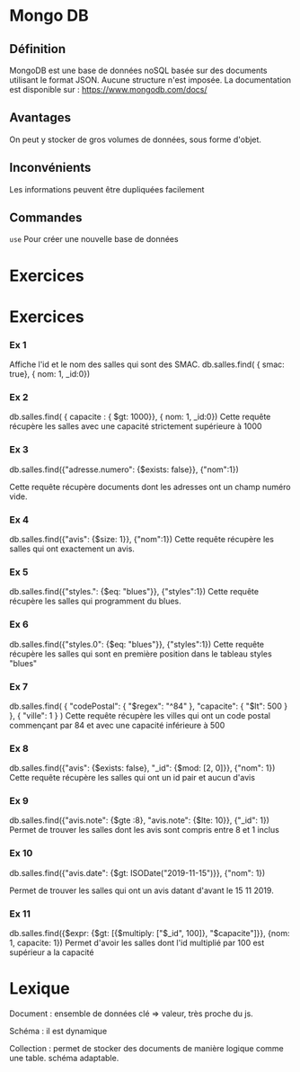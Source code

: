 
# Mongo DB

## Définition
MongoDB est une base de données noSQL basée sur des documents utilisant le format JSON. Aucune structure n'est imposée.
La documentation est disponible sur : https://www.mongodb.com/docs/

## Avantages
On peut y stocker de gros volumes de données, sous forme d'objet.

## Inconvénients
Les informations peuvent être dupliquées facilement


## Commandes

```use```
Pour créer une nouvelle base de données

# Exercices
# Exercices

### Ex 1
Affiche l'id et le nom des salles qui sont des SMAC.
db.salles.find( { smac: true}, { nom: 1, _id:0})

### Ex 2
db.salles.find( { capacite : { $gt: 1000}}, { nom: 1, _id:0})
Cette requête récupère les salles avec une capacité strictement supérieure à 1000

### Ex 3
db.salles.find({"adresse.numero": {$exists: false}}, {"nom":1})

Cette requête récupère documents dont les adresses ont un champ numéro vide.

### Ex 4
db.salles.find({"avis": {$size: 1}}, {"nom":1})
Cette requête récupère les salles qui ont exactement un avis.

### Ex 5
db.salles.find({"styles.": {$eq: "blues"}}, {"styles":1})
Cette requête récupère les salles qui programment du blues.

### Ex 6
db.salles.find({"styles.0": {$eq: "blues"}}, {"styles":1})
Cette requête récupère les salles qui sont en première position dans le tableau styles "blues"

### Ex 7 
db.salles.find( { "codePostal": { "$regex": "^84" }, "capacite": { "$lt": 500 } }, { "ville": 1 } )
Cette requête récupère les villes qui ont un code postal commençant par 84 et avec une capacité inférieure à 500

### Ex 8

db.salles.find({"avis": {$exists: false}, "_id": {$mod: [2, 0]}}, {"nom": 1})
Cette requête récupère les salles qui ont un id pair et aucun d'avis

### Ex 9
db.salles.find({"avis.note": {$gte :8}, "avis.note": {$lte: 10}}, {"_id": 1})
Permet de trouver les salles dont les avis sont compris entre 8 et 1 inclus

### Ex 10
db.salles.find({"avis.date": {$gt: ISODate("2019-11-15")}}, {"nom": 1})

Permet de trouver les salles qui ont un avis datant d'avant le 15 11 2019.

### Ex 11
db.salles.find({$expr: {$gt: [{$multiply: ["$_id", 100]}, "$capacite"]}}, {nom: 1, capacite: 1})
Permet d'avoir les salles dont l'id multiplié par 100 est supérieur a la capacité
# Lexique

Document : ensemble de données clé => valeur, très proche du js.

Schéma : il est dynamique

Collection : permet de stocker des documents de manière logique comme une table. schéma adaptable.